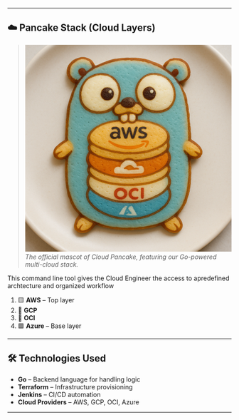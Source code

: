 
---

## ☁️ Pancake Stack (Cloud Layers)

> ![Cloud Pancake Gopher](media/1.png)  
> _The official mascot of Cloud Pancake, featuring our Go-powered multi-cloud stack._

This command line tool gives the Cloud Engineer the access to apredefined archtecture and organized workflow

1. 🟨 **AWS** – Top layer
2. 🔴 **GCP**
3. 🔵 **OCI**
4. 🟪 **Azure** – Base layer


---

## 🛠️ Technologies Used

- **Go** – Backend language for handling logic
- **Terraform** – Infrastructure provisioning
- **Jenkins** – CI/CD automation
- **Cloud Providers** – AWS, GCP, OCI, Azure

---
